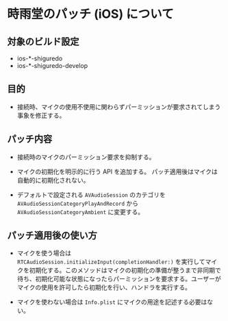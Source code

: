 # 時雨堂のパッチ (iOS) について

## 対象のビルド設定

- ios-\*-shiguredo
- ios-\*-shiguredo-develop

## 目的

- 接続時、マイクの使用不使用に関わらずパーミッションが要求されてしまう事象を修正する。

## パッチ内容

- 接続時のマイクのパーミッション要求を抑制する。

- マイクの初期化を明示的に行う API を追加する。
  パッチ適用後はマイクは自動的に初期化されない。

- デフォルトで設定される ``AVAudioSession`` のカテゴリを ``AVAudioSessionCategoryPlayAndRecord`` から ``AVAudioSessionCategoryAmbient`` に変更する。

## パッチ適用後の使い方

- マイクを使う場合は ``RTCAudioSession.initializeInput(completionHandler:)`` を実行してマイクを初期化する。このメソッドはマイクの初期化の準備が整うまで非同期で待ち、初期化可能な状態になったらパーミッションを要求する。ユーザーがマイクの使用を許可したら初期化を行い、ハンドラを実行する。

- マイクを使わない場合は ``Info.plist`` にマイクの用途を記述する必要はない。
